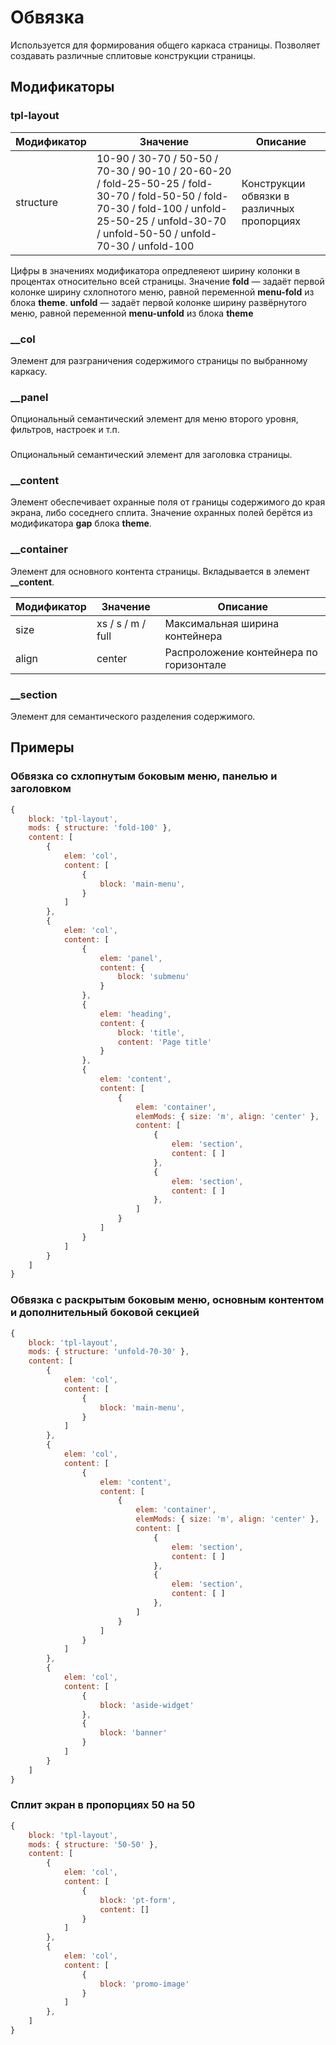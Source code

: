 # Обвязка
Используется для формирования общего каркаса страницы. Позволяет создавать различные сплитовые конструкции страницы.

## Модификаторы

### tpl-layout
| Модификатор	 | Значение        | Описание                       |
| ------------ | --------------- | -------------------------------- |
| structure 	| 10-90 / 30-70 / 50-50 / 70-30 / 90-10 / 20-60-20 / fold-25-50-25 / fold-30-70 / fold-50-50 / fold-70-30 / fold-100 / unfold-25-50-25 / unfold-30-70 / unfold-50-50 / unfold-70-30 / unfold-100 	| Конструкции обвязки в различных пропорциях |

Цифры в значениях модификатора опредлеяеют ширину колонки в процентах относительно всей страницы. Значение **fold** — задаёт первой колонке ширину схлопнотого меню, равной переменной **menu-fold** из блока **theme**. **unfold** — задаёт первой колонке ширину развёрнутого меню, равной переменной **menu-unfold** из блока **theme**


### __col
Элемент для разграничения содержимого страницы по выбранному каркасу.

### __panel
Опциональный семантический элемент для меню второго уровня, фильтров, настроек и т.п.

###
Опциональный семантический элемент для заголовка страницы.

### __content
Элемент обеспечивает охранные поля от границы содержимого до края экрана, либо соседнего сплита. Значение охранных полей берётся из модификатора **gap** блока **theme**.

### __container
Элемент для основного контента страницы. Вкладывается в элемент **__content**.

| Модификатор	 | Значение        | Описание                         |
| ------------ | --------------- | -------------------------------- |
| size 	| xs / s / m / full 	| Максимальная ширина контейнера |
| align 	 | center 	 | Распроложение контейнера по горизонтале |

### __section
Элемент для семантического разделения содержимого.



## Примеры

### Обвязка со схлопнутым боковым меню, панелью и заголовком
```javascript
{
	block: 'tpl-layout',
	mods: { structure: 'fold-100' },
	content: [
		{
			elem: 'col',
			content: [
				{
					block: 'main-menu',
				}
			]
		},
		{
			elem: 'col',
			content: [
				{
					elem: 'panel',
					content: {
						block: 'submenu'
					}
				},
				{
					elem: 'heading',
					content: {
						block: 'title',
						content: 'Page title'
					}
				},
				{
					elem: 'content',
					content: [
						{
							elem: 'container',
							elemMods: { size: 'm', align: 'center' },
							content: [
								{
									elem: 'section',
									content: [ ]
								},
								{
									elem: 'section',
									content: [ ]
								},
							]
						}
					]
				}
			]
		}
	]
}
```

### Обвязка с раскрытым боковым меню, основным контентом и дополнительный боковой секцией
```javascript
{
	block: 'tpl-layout',
	mods: { structure: 'unfold-70-30' },
	content: [
		{
			elem: 'col',
			content: [
				{
					block: 'main-menu',
				}
			]
		},
		{
			elem: 'col',
			content: [
				{
					elem: 'content',
					content: [
						{
							elem: 'container',
							elemMods: { size: 'm', align: 'center' },
							content: [
								{
									elem: 'section',
									content: [ ]
								},
								{
									elem: 'section',
									content: [ ]
								},
							]
						}
					]
				}
			]
		},
		{
			elem: 'col',
			content: [
				{
					block: 'aside-widget'
				},
				{
					block: 'banner'
				}
			]
		}
	]
}
```

### Сплит экран в пропорциях 50 на 50
```javascript
{
	block: 'tpl-layout',
	mods: { structure: '50-50' },
	content: [
		{
			elem: 'col',
			content: [
				{
					block: 'pt-form',
					content: []
				}
			]
		},
		{
			elem: 'col',
			content: [
				{
					block: 'promo-image'
				}
			]
		},
	]
}
```
